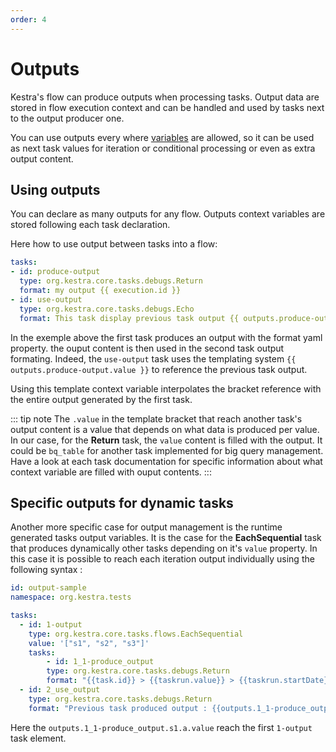 ```yaml
---
order: 4
---
```

# Outputs

Kestra's flow can produce outputs when processing tasks. Output data are stored in flow execution context and can be handled and used by tasks next to the output producer one.

You can use outputs every where [variables](/docs/developer-guide/variables/) are allowed, so it can be used as next task values for iteration or conditional processing or even as extra output content.

## Using outputs

You can declare as many outputs for any flow. Outputs context variables are stored following each task declaration.

Here how to use output between tasks into a flow:

```yaml
tasks:
- id: produce-output
  type: org.kestra.core.tasks.debugs.Return
  format: my output {{ execution.id }}
- id: use-output
  type: org.kestra.core.tasks.debugs.Echo
  format: This task display previous task output {{ outputs.produce-output.value }}
```

In the exemple above the first task produces an output with the format yaml property. the ouput content is then used in the second task output formating. Indeed, the `use-output` task uses the templating system <code v-pre>{{ outputs.produce-output.value }}</code> to reference the previous task output.

Using this template context variable interpolates the bracket reference with the entire output generated by the first task.

::: tip note
The `.value` in the template bracket that reach another task's output content is a value that depends on what data is produced per value. In our case, for the **Return** task, the `value` content is filled with the output. It could be `bq_table` for another task implemented for big query management. Have a look at each task documentation for specific information about what context variable are filled with ouput contents.
:::


## Specific outputs for dynamic tasks

Another more specific case for output management is the runtime generated tasks output variables. It is the case for the **EachSequential** task that produces dynamically other tasks depending on it's `value` property. In this case it is possible to reach each iteration output individually using the following syntax :

```yaml
id: output-sample
namespace: org.kestra.tests

tasks:
  - id: 1-output
    type: org.kestra.core.tasks.flows.EachSequential
    value: '["s1", "s2", "s3"]'
    tasks:
        - id: 1_1-produce_output
        type: org.kestra.core.tasks.debugs.Return
        format: "{{task.id}} > {{taskrun.value}} > {{taskrun.startDate}}"
  - id: 2_use_output
    type: org.kestra.core.tasks.debugs.Return
    format: "Previous task produced output : {{outputs.1_1-produce_output.s1.a.value}}"
```

Here the `outputs.1_1-produce_output.s1.a.value` reach the first `1-output` task element.
